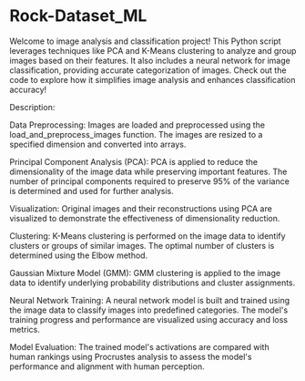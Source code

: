 # Rock-Dataset_ML

Welcome to image analysis and classification project! This Python script leverages techniques like PCA and K-Means clustering to analyze and group images based on their features. 
It also includes a neural network for image classification, providing accurate categorization of images. Check out the code to explore how it simplifies image analysis and enhances classification accuracy!

Description:

Data Preprocessing: Images are loaded and preprocessed using the load_and_preprocess_images function. The images are resized to a specified dimension and converted into arrays.

Principal Component Analysis (PCA): PCA is applied to reduce the dimensionality of the image data while preserving important features. The number of principal components required to preserve 95% of the variance is determined and used for further analysis.

Visualization: Original images and their reconstructions using PCA are visualized to demonstrate the effectiveness of dimensionality reduction.

Clustering: K-Means clustering is performed on the image data to identify clusters or groups of similar images. The optimal number of clusters is determined using the Elbow method.

Gaussian Mixture Model (GMM): GMM clustering is applied to the image data to identify underlying probability distributions and cluster assignments.

Neural Network Training: A neural network model is built and trained using the image data to classify images into predefined categories. The model's training progress and performance are visualized using accuracy and loss metrics.

Model Evaluation: The trained model's activations are compared with human rankings using Procrustes analysis to assess the model's performance and alignment with human perception.
